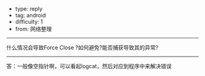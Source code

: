 - type: reply
- tag: android
- difficulty:  1
- from: 网络整理

--------

什么情况会导致Force Close ?如何避免?能否捕获导致其的异常?

---------

答：一般像空指针啊，可以看起logcat，然后对应到程序中来解决错误

　　

